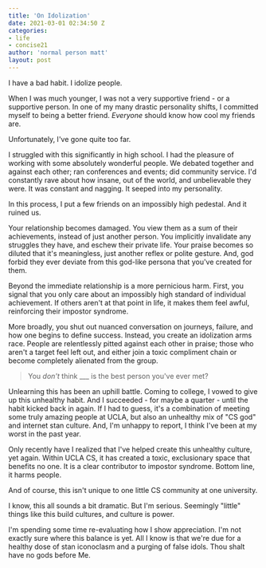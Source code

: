 ```yaml
---
title: 'On Idolization'
date: 2021-03-01 02:34:50 Z
categories:
- life
- concise21
author: 'normal person matt'
layout: post
---
```


I have a bad habit. I idolize people.

When I was much younger, I was not a very supportive friend - or a supportive person. In one of my many drastic personality shifts, I committed myself to being a better friend. *Everyone* should know how cool my friends are.

Unfortunately, I've gone quite too far.

I struggled with this significantly in high school. I had the pleasure of working with some absolutely wonderful people. We debated together and against each other; ran conferences and events; did community service. I'd constantly rave about how insane, out of the world, and unbelievable they were. It was constant and nagging. It seeped into my personality.

In this process, I put a few friends on an impossibly high pedestal. And it ruined us.

Your relationship becomes damaged. You view them as a sum of their achievements, instead of just another person. You implicitly invalidate any struggles they have, and eschew their private life. Your praise becomes so diluted that it's meaningless, just another reflex or polite gesture. And, god forbid they ever deviate from this god-like persona that you've created for them.

Beyond the immediate relationship is a more pernicious harm. First, you signal that you only care about an impossibly high standard of individual achievement. If others aren't at that point in life, it makes them feel awful, reinforcing their impostor syndrome.

More broadly, you shut out nuanced conversation on journeys, failure, and how one begins to define success. Instead, you create an idolization arms race. People are relentlessly pitted against each other in praise; those who aren't a target feel left out, and either join a toxic compliment chain or become completely alienated from the group.

> You *don't* think ___ is the best person you've ever met?

Unlearning this has been an uphill battle. Coming to college, I vowed to give up this unhealthy habit. And I succeeded - for maybe a quarter - until the habit kicked back in again. If I had to guess, it's a combination of meeting some truly amazing people at UCLA, but also an unhealthy mix of "CS god" and internet stan culture. And, I'm unhappy to report, I think I've been at my worst in the past year.

Only recently have I realized that I've helped create this unhealthy culture, yet again. Within UCLA CS, it has created a toxic, exclusionary space that benefits no one. It is a clear contributor to impostor syndrome. Bottom line, it harms people.

And of course, this isn't unique to one little CS community at one university.

I know, this all sounds a bit dramatic. But I'm serious. Seemingly "little" things like this build cultures, and culture is power.

I'm spending some time re-evaluating how I show appreciation. I'm not exactly sure where this balance is yet. All I know is that we're due for a healthy dose of stan iconoclasm and a purging of false idols. Thou shalt have no gods before Me.
